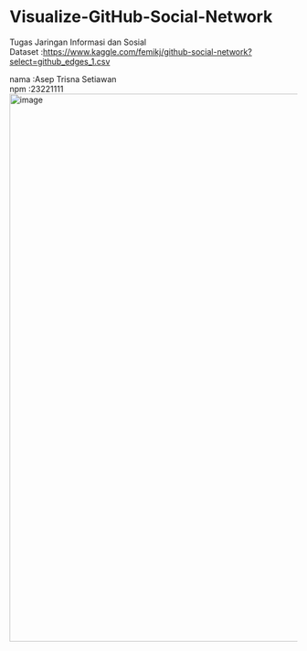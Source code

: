 # Visualize-GitHub-Social-Network
Tugas Jaringan Informasi dan Sosial <br>
Dataset :https://www.kaggle.com/femikj/github-social-network?select=github_edges_1.csv <br>

nama :Asep Trisna Setiawan <br>
npm :23221111 <br>
<img width="960" alt="image" src="https://user-images.githubusercontent.com/37206482/157710329-3d36fa65-da11-41b8-bf20-a4e42c9dc5a9.png">

